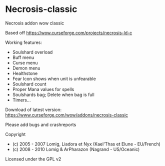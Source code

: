 # Necrosis-classic
Necrosis addon wow classic

Based off https://wow.curseforge.com/projects/necrosis-ld-c 

Working features:
- Soulshard overload
- Buff menu
- Curse menu
- Demon menu
- Healthstone 
- Fear Icon shows when unit is unfearable
- Soulshard count
- Proper Mana values for spells
- Soulshards bag; Delete when bag is full 
- Timers... 

Download of latest version: https://www.curseforge.com/wow/addons/necrosis-classic

Please add bugs and crashreports

Copyright
- (c) 2005 - 2007 Lomig, Liadora et Nyx (Kael'Thas et Elune - EU/French)
- (c) 2008 - 2010 Lomig & ArPharazon (Nagrand - US/Oceanic)

Licensed under the GPL v2
